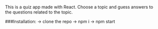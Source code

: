 This is a quiz app made with React. 
Choose a topic and guess answers to the questions related to the topic. 

###Installation: 
-> clone the repo
-> npm i 
-> npm start 